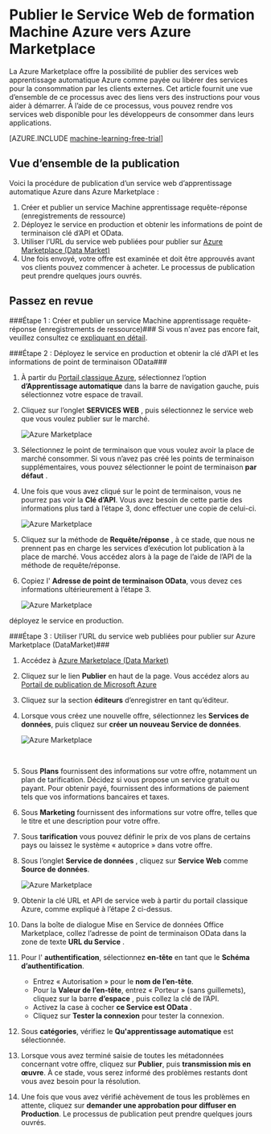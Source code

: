 <properties 
    pageTitle="Publier apprentissage automatique service à Azure Marketplace web | Microsoft Azure" 
    description="Comment publier votre Service Web de Azure Machine régulièrement vos connaissances sur la Azure Marketplace" 
    services="machine-learning" 
    documentationCenter="" 
    authors="BharathS" 
    manager="jhubbard" 
    editor="cgronlun"/>

<tags 
    ms.service="machine-learning" 
    ms.workload="data-services" 
    ms.tgt_pltfrm="na" 
    ms.devlang="na" 
    ms.topic="article" 
    ms.date="09/08/2016" 
    ms.author="bharaths"/>

# <a name="publish-azure-machine-learning-web-service-to-the-azure-marketplace"></a>Publier le Service Web de formation Machine Azure vers Azure Marketplace 

La Azure Marketplace offre la possibilité de publier des services web apprentissage automatique Azure comme payée ou libérer des services pour la consommation par les clients externes. Cet article fournit une vue d’ensemble de ce processus avec des liens vers des instructions pour vous aider à démarrer. À l’aide de ce processus, vous pouvez rendre vos services web disponible pour les développeurs de consommer dans leurs applications.


[AZURE.INCLUDE [machine-learning-free-trial](../../includes/machine-learning-free-trial.md)]

## <a name="overview-of-the-publishing-process"></a>Vue d’ensemble de la publication 

Voici la procédure de publication d’un service web d’apprentissage automatique Azure dans Azure Marketplace :

1. Créer et publier un service Machine apprentissage requête-réponse (enregistrements de ressource)
2. Déployez le service en production et obtenir les informations de point de terminaison clé d’API et OData.
3. Utiliser l’URL du service web publiées pour publier sur [Azure Marketplace (Data Market)](https://publish.windowsazure.com/workspace/) 
4. Une fois envoyé, votre offre est examinée et doit être approuvés avant vos clients pouvez commencer à acheter. Le processus de publication peut prendre quelques jours ouvrés. 

## <a name="walk-through"></a>Passez en revue
###<a name="step-1-create-and-publish-a-machine-learning-request-response-service-rrs"></a>Étape 1 : Créer et publier un service Machine apprentissage requête-réponse (enregistrements de ressource)###
 Si vous n'avez pas encore fait, veuillez consultez ce [expliquant en détail](machine-learning-walkthrough-5-publish-web-service.md).

###<a name="step-2-deploy-the-service-to-production-and-obtain-the-api-key-and-odata-endpoint-information"></a>Étape 2 : Déployez le service en production et obtenir la clé d’API et les informations de point de terminaison OData###
1. À partir du [Portail classique Azure](http://manage.windowsazure.com), sélectionnez l’option **d’Apprentissage automatique** dans la barre de navigation gauche, puis sélectionnez votre espace de travail. 

2. Cliquez sur l’onglet **SERVICES WEB** , puis sélectionnez le service web que vous voulez publier sur le marché.

    ![Azure Marketplace][workspace]

3. Sélectionnez le point de terminaison que vous voulez avoir la place de marché consommer. Si vous n’avez pas créé les points de terminaison supplémentaires, vous pouvez sélectionner le point de terminaison **par défaut** .

4. Une fois que vous avez cliqué sur le point de terminaison, vous ne pourrez pas voir la **Clé d’API**. Vous avez besoin de cette partie des informations plus tard à l’étape 3, donc effectuer une copie de celui-ci.

    ![Azure Marketplace][apikey]

5. Cliquez sur la méthode de **Requête/réponse** , à ce stade, que nous ne prennent pas en charge les services d’exécution lot publication à la place de marché. Vous accédez alors à la page de l’aide de l’API de la méthode de requête/réponse.

6. Copiez l' **Adresse de point de terminaison OData**, vous devez ces informations ultérieurement à l’étape 3.

    ![Azure Marketplace][odata]




déployez le service en production.



###<a name="step-3-use-the-url-of-the-published-web-service-to-publish-to-azure-marketplace-datamarket"></a>Étape 3 : Utiliser l’URL du service web publiées pour publier sur Azure Marketplace (DataMarket)###

1.  Accédez à [Azure Marketplace (Data Market)](http://datamarket.azure.com/home) 
2.  Cliquez sur le lien **Publier** en haut de la page. Vous accédez alors au [Portail de publication de Microsoft Azure](https://publish.windowsazure.com)
3.  Cliquez sur la section **éditeurs** d’enregistrer en tant qu’éditeur.
4.  Lorsque vous créez une nouvelle offre, sélectionnez les **Services de données**, puis cliquez sur **créer un nouveau Service de données**. 
 
    ![Azure Marketplace][image1]

    <br />


5.  Sous **Plans** fournissent des informations sur votre offre, notamment un plan de tarification. Décidez si vous propose un service gratuit ou payant. Pour obtenir payé, fournissent des informations de paiement tels que vos informations bancaires et taxes.

6.  Sous **Marketing** fournissent des informations sur votre offre, telles que le titre et une description pour votre offre.

7.  Sous **tarification** vous pouvez définir le prix de vos plans de certains pays ou laissez le système « autoprice » dans votre offre.

8. Sous l’onglet **Service de données** , cliquez sur **Service Web** comme **Source de données**.

    ![Azure Marketplace][image2]

9.  Obtenir la clé URL et API de service web à partir du portail classique Azure, comme expliqué à l’étape 2 ci-dessus.

10. Dans la boîte de dialogue Mise en Service de données Office Marketplace, collez l’adresse de point de terminaison OData dans la zone de texte **URL du Service** .

11. Pour l' **authentification**, sélectionnez **en-tête** en tant que le **Schéma d’authentification**.

    - Entrez « Autorisation » pour le **nom de l’en-tête**.
    - Pour la **Valeur de l’en-tête**, entrez « Porteur » (sans guillemets), cliquez sur la barre **d’espace** , puis collez la clé de l’API.
    - Activez la case à cocher **ce Service est OData** .
    - Cliquez sur **Tester la connexion** pour tester la connexion.

12. Sous **catégories**, vérifiez le **Qu'apprentissage automatique** est sélectionnée.

13. Lorsque vous avez terminé saisie de toutes les métadonnées concernant votre offre, cliquez sur **Publier**, puis **transmission mis en œuvre**. À ce stade, vous serez informé des problèmes restants dont vous avez besoin pour la résolution.

14. Une fois que vous avez vérifié achèvement de tous les problèmes en attente, cliquez sur **demander une approbation pour diffuser en Production**. Le processus de publication peut prendre quelques jours ouvrés. 


[image1]:./media/machine-learning-publish-web-service-to-azure-marketplace/image1.png
[image2]:./media/machine-learning-publish-web-service-to-azure-marketplace/image2.png
[workspace]:./media/machine-learning-publish-web-service-to-azure-marketplace/selectworkspace.png
[apikey]:./media/machine-learning-publish-web-service-to-azure-marketplace/apikey.png
[odata]:./media/machine-learning-publish-web-service-to-azure-marketplace/odata.png
 
